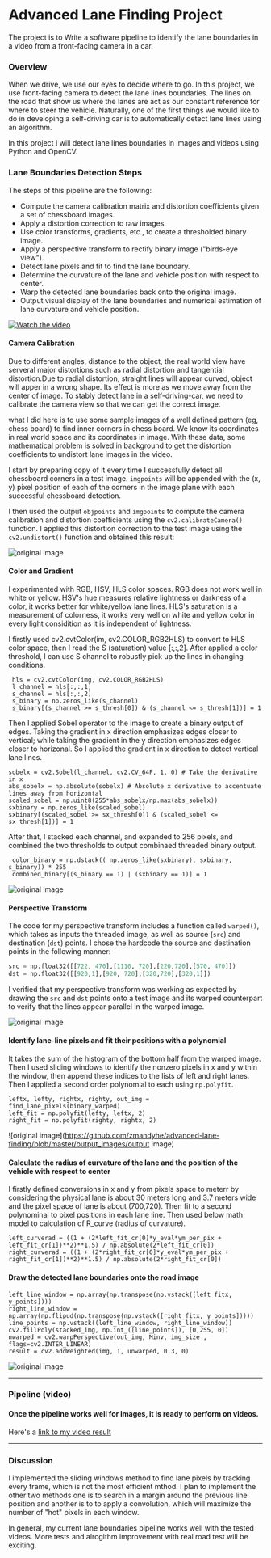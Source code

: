 # **Advanced Lane Finding Project**
The project is to Write a software pipeline to identify the lane boundaries in a video from a front-facing camera in a car. 

### Overview
When we drive, we use our eyes to decide where to go. In this project, we use front-facing camera to detect the lane lines boundaries. The lines on the road that show us where the lanes are act as our constant reference for where to steer the vehicle. Naturally, one of the first things we would like to do in developing a self-driving car is to automatically detect lane lines using an algorithm.

In this project I will detect lane lines boundaries in images and videos using Python and OpenCV. 

### Lane Boundaries Detection Steps
The steps of this pipeline are the following:

* Compute the camera calibration matrix and distortion coefficients given a set of chessboard images.
* Apply a distortion correction to raw images.
* Use color transforms, gradients, etc., to create a thresholded binary image.
* Apply a perspective transform to rectify binary image ("birds-eye view").
* Detect lane pixels and fit to find the lane boundary.
* Determine the curvature of the lane and vehicle position with respect to center.
* Warp the detected lane boundaries back onto the original image.
* Output visual display of the lane boundaries and numerical estimation of lane curvature and vehicle position.

[![Watch the video](https://i.ytimg.com/vi/yFeQ0b3oCmY/hqdefault.jpg?sqp=-oaymwEYCMQBEG5IVfKriqkDCwgBFQAAiEIYAXAB&rs=AOn4CLA3RgTk0x5mh-BBUWb1Uo5FLelMsQ)](https://www.youtube.com/yFeQ0b3oCmY)



#### Camera Calibration

Due to different angles, distance to the object, the real world view have serveral major distortions such as radial distortion and tangential distortion.Due to radial distortion, straight lines will appear curved, object will apper in a wrong shape. Its effect is more as we move away from the center of image.  To stably detect lane in a self-driving-car, we need to calibrate the camera view so that we can get the correct image.

what I did here is to use some sample images of a well defined pattern (eg, chess board) to find inner corners in chess board. We know its coordinates in real world space and  its coordinates in image. With these data, some mathematical problem is solved in background to get the distortion coefficients to undistort lane images in the video.

I start by preparing copy of it every time I successfully detect all chessboard corners in a test image.  `imgpoints` will be appended with the (x, y) pixel position of each of the corners in the image plane with each successful chessboard detection. 

I then used the output `objpoints` and `imgpoints` to compute the camera calibration and distortion coefficients using the `cv2.calibrateCamera()` function.  I applied this distortion correction to the test image using the `cv2.undistort()` function and obtained this result: 

![original image](https://github.com/zmandyhe/advanced-lane-finding/blob/master/output_images/undistorted_image)

#### Color and Gradient 

I experimented with RGB, HSV, HLS color spaces. RGB does not work well in white or yellow. HSV's hue measures relative lightness or darkness of a color, it works better for white/yellow lane lines. HLS's saturation is a measurement of colorness, it works very well on white and yellow color in every light considition as it is independent of lightness.

I firstly used cv2.cvtColor(im, cv2.COLOR_RGB2HLS) to convert to HLS color space, then I read the S (saturation) value [:,:,2]. After applied a color threshold, I can use S channel to robustly pick up the lines in changing conditions.
```
 hls = cv2.cvtColor(img, cv2.COLOR_RGB2HLS)
 l_channel = hls[:,:,1]
 s_channel = hls[:,:,2]
 s_binary = np.zeros_like(s_channel)
 s_binary[(s_channel >= s_thresh[0]) & (s_channel <= s_thresh[1])] = 1
```
Then I applied Sobel operator to the image to create a binary output of edges. Taking the gradient in x direction emphasizes edges closer to vertical; while  taking the gradient in the y direction emphasizes edges closer to horizonal. So I applied the gradient in x direction to detect vertical lane lines.
```
sobelx = cv2.Sobel(l_channel, cv2.CV_64F, 1, 0) # Take the derivative in x
abs_sobelx = np.absolute(sobelx) # Absolute x derivative to accentuate lines away from horizontal
scaled_sobel = np.uint8(255*abs_sobelx/np.max(abs_sobelx))
sxbinary = np.zeros_like(scaled_sobel)
sxbinary[(scaled_sobel >= sx_thresh[0]) & (scaled_sobel <= sx_thresh[1])] = 1
```

After that, I stacked each channel, and expanded to 256 pixels, and combined the two thresholds to output combinaed threaded binary output.
```
 color_binary = np.dstack(( np.zeros_like(sxbinary), sxbinary, s_binary)) * 255
 combined_binary[(s_binary == 1) | (sxbinary == 1)] = 1
 ```
![original image](https://github.com/zmandyhe/advanced-lane-finding/blob/master/output_images/threaded_image)

#### Perspective Transform

The code for my perspective transform includes a function called `warped()`, which takes as inputs the threaded image, as well as source (`src`) and destination (`dst`) points.  I chose the hardcode the source and destination points in the following manner:

```python
src = np.float32([[722, 470],[1110, 720],[220,720],[570, 470]])
dst = np.float32([[920,1],[920, 720],[320,720],[320,1]])
```

I verified that my perspective transform was working as expected by drawing the `src` and `dst` points onto a test image and its warped counterpart to verify that the lines appear parallel in the warped image.

![original image](https://github.com/zmandyhe/advanced-lane-finding/blob/master/output_images/warped_image)

####  Identify  lane-line pixels and fit their positions with a polynomial

It takes the sum of the histogram of the bottom half from the warped image. Then I used sliding windows to identify the nonzero pixels in x and y within the window, then append these indices to the lists of left and right lanes. Then I applied a second order polynomial to each using `np.polyfit`.
```
leftx, lefty, rightx, righty, out_img = find_lane_pixels(binary_warped)
left_fit = np.polyfit(lefty, leftx, 2)
right_fit = np.polyfit(righty, rightx, 2)
 ```
![original image](https://github.com/zmandyhe/advanced-lane-finding/blob/master/output_images/output image)

#### Calculate the radius of curvature of the lane and the position of the vehicle with respect to center

I firstly defined conversions in x and y from pixels space to meterr by considering the physical lane is about 30 meters long and 3.7 meters wide and the pixel space of lane is about (700,720).  Then fit to a second polynominal to pixel positions in each lane line. Then used below math model to calculation of R_curve (radius of curvature).
```
left_curverad = ((1 + (2*left_fit_cr[0]*y_eval*ym_per_pix + left_fit_cr[1])**2)**1.5) / np.absolute(2*left_fit_cr[0])
right_curverad = ((1 + (2*right_fit_cr[0]*y_eval*ym_per_pix + right_fit_cr[1])**2)**1.5) / np.absolute(2*right_fit_cr[0])
```
#### Draw the detected lane boundaries onto the road image
```
left_line_window = np.array(np.transpose(np.vstack([left_fitx, y_points])))
right_line_window = np.array(np.flipud(np.transpose(np.vstack([right_fitx, y_points]))))
line_points = np.vstack((left_line_window, right_line_window))
cv2.fillPoly(stacked_img, np.int_([line_points]), [0,255, 0])
nwarped = cv2.warpPerspective(out_img, Minv, img_size , flags=cv2.INTER_LINEAR)
result = cv2.addWeighted(img, 1, unwarped, 0.3, 0) 
```

![original image](https://github.com/zmandyhe/advanced-lane-finding/blob/master/output_images/data_lane_annoted_image_2)

---

### Pipeline (video)

#### Once the pipeline works well for images, it is ready to perform on videos.

Here's a [link to my video result](./project_video_output.mp4)

---

### Discussion

I implemented the sliding windows method to find lane pixels by tracking every frame, which is not the most efficient mthod. I plan to implement the other two methods one is to search in a margin around the previous line position and another is to to apply a convolution, which will maximize the number of "hot" pixels in each window. 

In general, my current lane boundaries pipeline works well with the tested videos. More tests and alrogithm improvement with real road test will be exciting.
